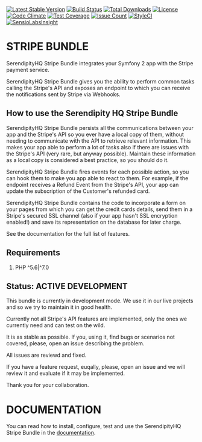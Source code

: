 [![Latest Stable Version](https://poser.pugx.org/serendipity_hq/stripe-bundle/v/stable.png)](https://packagist.org/packages/serendipity_hq/stripe-bundle)
[![Build Status](https://travis-ci.org/Aerendir/stripe-bundle.svg?branch=master)](https://travis-ci.org/Aerendir/stripe-bundle)
[![Total Downloads](https://poser.pugx.org/serendipity_hq/stripe-bundle/downloads.svg)](https://packagist.org/packages/serendipity_hq/stripe-bundle)
[![License](https://poser.pugx.org/serendipity_hq/stripe-bundle/license.svg)](https://packagist.org/packages/serendipity_hq/stripe-bundle)
[![Code Climate](https://codeclimate.com/github/Aerendir/stripe-bundle/badges/gpa.svg)](https://codeclimate.com/github/Aerendir/stripe-bundle)
[![Test Coverage](https://codeclimate.com/github/Aerendir/stripe-bundle/badges/coverage.svg)](https://codeclimate.com/github/Aerendir/stripe-bundle)
[![Issue Count](https://codeclimate.com/github/Aerendir/stripe-bundle/badges/issue_count.svg)](https://codeclimate.com/github/Aerendir/stripe-bundle)
[![StyleCI](https://styleci.io/repos/69582513/shield)](https://styleci.io/repos/69582513)
[![SensioLabsInsight](https://insight.sensiolabs.com/projects/d8fc2a44-436e-43f5-8205-16fc77cfc1b8/mini.png)](https://insight.sensiolabs.com/projects/d8fc2a44-436e-43f5-8205-16fc77cfc1b8)

STRIPE BUNDLE
=============

SerendipityHQ Stripe Bundle integrates your Symfony 2 app with the Stripe payment service.

SerendipityHQ Stripe Bundle gives you the ability to perform common tasks calling the Stripe's API and exposes an endpoint to which you can receive the notifications sent by Stripe via Webhooks.

How to use the Serendipity HQ Stripe Bundle
-------------------------------------------

SerendipityHQ Stripe Bundle persists all the communications between your app and the Stripe's API so you ever have a local copy of them, without needing to communicate with the API to retrieve relevant information. This makes your app able to perform a lot of tasks also if there are issues with the 
Stripe's API (very rare, but anyway possible). 
Maintain these information as a local copy is considered a best practice, so you should do it.

SerendipityHQ Stripe Bundle fires events for each possible action, so you can hook them to make you app able to react to them.
For example, if the endpoint receives a Refund Event from the Stripe's API, your app can update the subscription of the Customer's refunded card.

SerendipityHQ Stripe Bundle contains the code to incorporate a form on your pages from which you can get the credit cards details, send them in a Stripe's secured SSL channel (also if your app hasn't SSL encryption enabled!) and save its representation on the database for later charge.

See the documentation for the full list of features.

Requirements
------------

1. PHP ^5.6|^7.0

Status: ACTIVE DEVELOPMENT
--------------------------

This bundle is currently in development mode. We use it in our live projects and so we try to maintain it in good health.

Currently not all Stripe's API features are implemented, only the ones we currently need and can test on the wild.

It is as stable as possible. If you, using it, find bugs or scenarios not covered, please, open an issue describing the problem.

All issues are reviewd and fixed.

If you have a feature request, euqally, please, open an issue and we will review it and evaluate if it may be implemented.

Thank you for your collaboration.

DOCUMENTATION
=============

You can read how to install, configure, test and use the SerendipityHQ Stripe Bundle in the [documentation](Resources/docs/Index.md).
